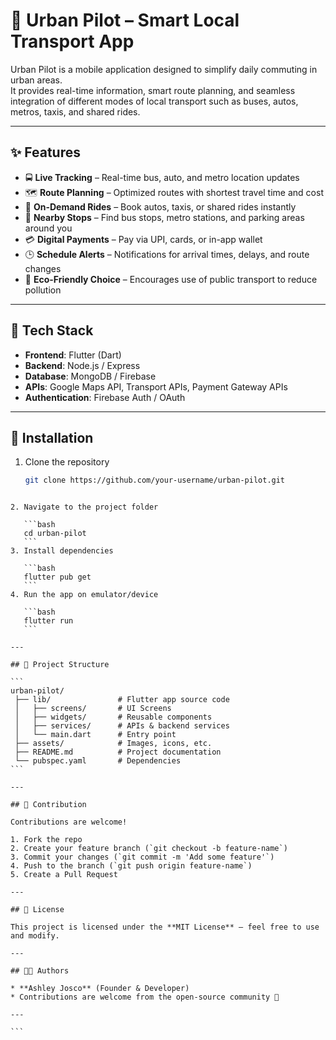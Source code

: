 # 🚖 Urban Pilot – Smart Local Transport App  

Urban Pilot is a mobile application designed to simplify daily commuting in urban areas.  
It provides real-time information, smart route planning, and seamless integration of different modes of local transport such as buses, autos, metros, taxis, and shared rides.  

---

## ✨ Features  
- 🚍 **Live Tracking** – Real-time bus, auto, and metro location updates  
- 🗺️ **Route Planning** – Optimized routes with shortest travel time and cost  
- 🚖 **On-Demand Rides** – Book autos, taxis, or shared rides instantly  
- 📍 **Nearby Stops** – Find bus stops, metro stations, and parking areas around you  
- 💳 **Digital Payments** – Pay via UPI, cards, or in-app wallet  
- 🕒 **Schedule Alerts** – Notifications for arrival times, delays, and route changes  
- 🌱 **Eco-Friendly Choice** – Encourages use of public transport to reduce pollution  

---

## 📱 Tech Stack  
- **Frontend**: Flutter (Dart)  
- **Backend**: Node.js / Express  
- **Database**: MongoDB / Firebase  
- **APIs**: Google Maps API, Transport APIs, Payment Gateway APIs  
- **Authentication**: Firebase Auth / OAuth  

---

## 🚀 Installation  

1. Clone the repository  
   ```bash
   git clone https://github.com/your-username/urban-pilot.git
````

2. Navigate to the project folder

   ```bash
   cd urban-pilot
   ```
3. Install dependencies

   ```bash
   flutter pub get
   ```
4. Run the app on emulator/device

   ```bash
   flutter run
   ```

---

## 📂 Project Structure

```
urban-pilot/
 ├── lib/               # Flutter app source code
 │   ├── screens/       # UI Screens
 │   ├── widgets/       # Reusable components
 │   ├── services/      # APIs & backend services
 │   └── main.dart      # Entry point
 ├── assets/            # Images, icons, etc.
 ├── README.md          # Project documentation
 └── pubspec.yaml       # Dependencies
```

---

## 🤝 Contribution

Contributions are welcome!

1. Fork the repo
2. Create your feature branch (`git checkout -b feature-name`)
3. Commit your changes (`git commit -m 'Add some feature'`)
4. Push to the branch (`git push origin feature-name`)
5. Create a Pull Request

---

## 📜 License

This project is licensed under the **MIT License** – feel free to use and modify.

---

## 👨‍💻 Authors

* **Ashley Josco** (Founder & Developer)
* Contributions are welcome from the open-source community 🚀

---

```
